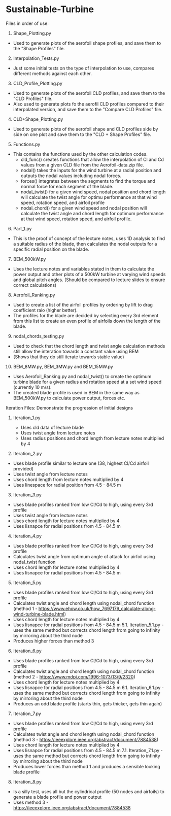 # Sustainable-Turbine

Files in order of use:
1. Shape_Plotting.py
  - Used to generate plots of the aerofoil shape profiles, and save them to the "Shape Profiles" file.

2. Interpolation_Tests.py
  - Just some initial tests on the type of interpolation to use, compares different methods against each other.

3. CLD_Profile_Plotting.py
  - Used to generate plots of the aerofoil CLD profiles, and save them to the "CLD Profiles" file.
  - Also used to generate plots fo the aerofil CLD profiles compared to their interpolated version, and save them to the "Compare CLD Profiles" file.

4. CLD+Shape_Plotting.py
  - Used to generate plots of the aerofoil shape and CLD profiles side by side on one plot and save them to the "CLD + Shape Profiles" file.

5. Functions.py
  - This contains the functions used by the other calculation codes.
    - cld_func() creates functions that allow the interpolation of Cl and Cd values from a given CLD file from the Aerofoil-data.zip file.
    - nodal() takes the inputs for the wind turbine at a radial position and outputs the nodal values including nodal forces.
    - forces() integrates between the segments to find the torque and normal force for each segment of the blade.
    - nodal_twist() for a given wind speed, nodal position and chord length will calculate the twist angle for optimu performance at that wind speed, rotation speed, and airfoil profile
    - nodal_chord() for a given wind speed and nodal position will calculate the twist angle and chord length for optimum performance at that wind speed, rotation speed, and airfoil profile.

6. Part_1.py
  - This is the proof of concept of the lecture notes, uses 1D analysis to find a suitable radius of the blade, then calculates the nodal outputs for a specific radial position on the blade.

7. BEM_500kW.py
  - Uses the lecture notes and variables stated in them to calculate the power output and other plots of a 500kW turbine at varying wind speeds and global pitch angles. (Should be compared to lecture slides to ensure correct calculations)

8. Aerofoil_Ranking.py
  - Used to create a list of the airfoil profiles by ordering by lift to drag coefficient raio (higher better).
  - The profiles for the blade are decided by selecting every 3rd element from this list to create an even profile of airfoils down the length of the blade.

9. nodal_chords_testing.py
  - Used to check that the chord length and twist angle calculation methods still allow the interation towards a constant value using BEM
  - (Shows that they do still iterate towards stable value)

10. BEM_8MW.py, BEM_3MW.py and BEM_15MW.py
  - Uses Aerofoil_Ranking.py and nodal_twist() to create the optimum turbine blade for a given radius and rotation speed at a set wind speed (currently 10 m/s).
  - The created blade profile is used in BEM in the same way as BEM_500kW.py to calculate power output, forces etc.

Iteration Files:
Demonstrate the progression of initial designs
1. Iteration_1.py
   - Uses cld data of lecture blade
   - Uses twist angle from lecture notes
   - Uses radius positions and chord length from lecture notes multiplied by 4

2. Iteration_2.py
  - Uses blade profile similar to lecture one (38, highest Cl/Cd airfoil provided)
  - Uses twist angle from lecture notes
  - Uses chord length from lecture notes multiplied by 4
  - Uses linespace for radial position from 4.5 - 84.5 m

3. Iteration_3.py
  - Uses blade profiles ranked from low Cl/Cd to high, using every 3rd profile
  - Uses twist angle from lecture notes
  - Uses chord length for lecture notes multiplied by 4
  - Uses lisnapce for radial positions from 4.5 - 84.5 m

4. Iteration_4.py
  - Uses blade profiles ranked from low Cl/Cd to high, using every 3rd profile
  - Calculates twist angle from optimum angle of attack for airfoil using nodal_twist function
  - Uses chord length for lecture notes multiplied by 4
  - Uses lisnapce for radial positions from 4.5 - 84.5 m

5. Iteration_5.py
  - Uses blade profiles ranked from low Cl/Cd to high, using every 3rd profile
  - Calculates twist angle and chord length using nodal_chord function (method 1 - https://www.ehow.co.uk/how_7697179_calculate-along-wind-turbine-blade.html)
  - Uses chord length for lecture notes multiplied by 4
  - Uses lisnapce for radial positions from 4.5 - 84.5 m
5.1. Iteration_5.1.py - uses the same method but corrects chord length from going to infinity by mirroring about the third node
  - Produces higher forces than method 3

6. Iteration_6.py
  - Uses blade profiles ranked from low Cl/Cd to high, using every 3rd profile
  - Calculates twist angle and chord length using nodal_chord function (method 2 - https://www.mdpi.com/1996-1073/13/9/2320)
  - Uses chord length for lecture notes multiplied by 4
  - Uses lisnapce for radial positions from 4.5 - 84.5 m
6.1. Iteration_6.1.py - uses the same method but corrects chord length from going to infinity by mirroring about the third node
  - Produces an odd blade profile (starts thin, gets thicker, gets thin again)

7. Iteration_7.py
  - Uses blade profiles ranked from low Cl/Cd to high, using every 3rd profile
  - Calculates twist angle and chord length using nodal_chord function (method 3 - https://ieeexplore.ieee.org/abstract/document/7884538)
  - Uses chord length for lecture notes multiplied by 4
  - Uses lisnapce for radial positions from 4.5 - 84.5 m
7.1. Iteration_7.1.py - uses the same method but corrects chord length from going to infinity by mirroring about the third node
  - Produces lower forces than method 1 and produces a sensible looking blade profile

8. Iteration_8.py
  - Is a silly test, uses all but the cylindrical profile (50 nodes and airfoils) to generate a blade profile and power output
  - Uses method 3 - https://ieeexplore.ieee.org/abstract/document/7884538
